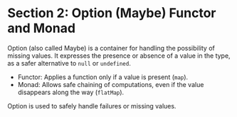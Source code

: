 # Section 2: Option (Maybe) Functor and Monad

Option (also called Maybe) is a container for handling the possibility of missing values. It expresses the presence or absence of a value in the type, as a safer alternative to `null` or `undefined`.

- Functor: Applies a function only if a value is present (`map`).
- Monad: Allows safe chaining of computations, even if the value disappears along the way (`flatMap`).

Option is used to safely handle failures or missing values.